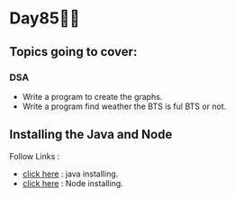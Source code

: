 # Day85🧑‍💻
## Topics going to cover: 
### DSA
- Write a program to create the graphs.
- Write a program find weather the BTS is ful BTS or not.

## Installing the Java and Node 
Follow Links : 
- [click here](https://www.java.com/en/download/help/download_options.html) : java installing.
- [click here](https://nodejs.org/en/download) : Node installing.